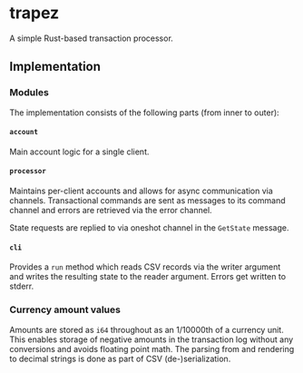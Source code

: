 # trapez

A simple Rust-based transaction processor.

## Implementation

### Modules

The implementation consists of the following parts (from inner to outer):

#### `account`

Main account logic for a single client.

#### `processor`

Maintains per-client accounts and allows for async communication via channels. Transactional commands 
are sent as messages to its command channel and errors are retrieved via the error channel.

State requests are replied to via oneshot channel in the `GetState` message.

#### `cli`

Provides a `run` method which reads CSV records via the writer argument and writes the resulting state
to the reader argument. Errors get written to stderr.

### Currency amount values

Amounts are stored as `i64` throughout as an 1/10000th of a currency unit. This enables storage of negative amounts in the transaction log without any conversions and avoids floating point math. The parsing from and rendering to decimal strings is done as part of CSV (de-)serialization.
